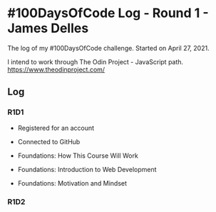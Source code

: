 # #100DaysOfCode Log - Round 1 - James Delles

The log of my #100DaysOfCode challenge. Started on April 27, 2021.

I intend to work through The Odin Project - JavaScript path. https://www.theodinproject.com/

## Log

### R1D1 
- Registered for an account
- Connected to GitHub

- Foundations: How This Course Will Work
- Foundations: Introduction to Web Development
- Foundations: Motivation and Mindset

### R1D2
